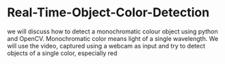 # Real-Time-Object-Color-Detection
we will discuss how to detect a monochromatic colour object using python and OpenCV. Monochromatic color means light of a single wavelength. We will use the video, captured using a webcam as input and try to detect objects of a single color, especially red
